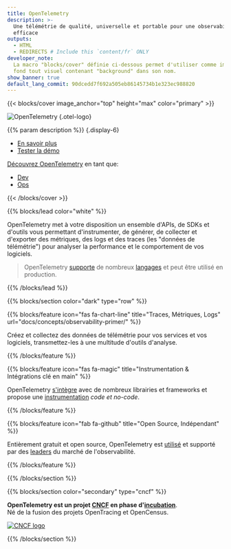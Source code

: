 ```yaml
---
title: OpenTelemetry
description: >-
  Une télémétrie de qualité, universelle et portable pour une observabilité
  efficace
outputs:
  - HTML
  - REDIRECTS # Include this `content/fr` ONLY
developer_note:
  La macro "blocks/cover" définie ci-dessous permet d'utiliser comme image de
  fond tout visuel contenant "background" dans son nom.
show_banner: true
default_lang_commit: 90dcedd7f692a505eb86145734b1e323ec988820
---
```


<div class="d-none"><a rel="me" href="https://fosstodon.org/@opentelemetry"></a></div>

{{< blocks/cover image_anchor="top" height="max" color="primary" >}}

<!-- prettier-ignore -->
![OpenTelemetry](/img/logos/opentelemetry-horizontal-color.svg)
{.otel-logo}

<!-- prettier-ignore -->
{{% param description %}}
{.display-6}

<div class="l-primary-buttons mt-5">

- [En savoir plus](docs/what-is-opentelemetry/)
- [Tester la démo](docs/demo/)

</div>

<div class="h3 mt-4">
<a class="text-secondary" href="docs/getting-started/">Découvrez OpenTelemetry</a> en tant que:
</div>
<div class="l-get-started-buttons">

- [Dev](docs/getting-started/dev/)
- [Ops](docs/getting-started/ops/)

</div>
{{< /blocks/cover >}}

{{% blocks/lead color="white" %}}

OpenTelemetry met à votre disposition un ensemble d'APIs, de SDKs et d'outils
vous permettant d'instrumenter, de générer, de collecter et d'exporter des
métriques, des logs et des traces (les "données de télémétrie") pour analyser la
performance et le comportement de vos logiciels.

> OpenTelemetry [supporte](/status/) de nombreux [langages](docs/languages/) et
> peut être utilisé en production.

{{% /blocks/lead %}}

{{% blocks/section color="dark" type="row" %}}

{{% blocks/feature icon="fas fa-chart-line" title="Traces, Métriques, Logs" url="docs/concepts/observability-primer/" %}}

Créez et collectez des données de télémétrie pour vos services et vos logiciels,
transmettez-les à une multitude d'outils d'analyse.

{{% /blocks/feature %}}

{{% blocks/feature icon="fas fa-magic" title="Instrumentation & Intégrations clé en main" %}}

OpenTelemetry [s'intègre] avec de nombreux librairies et frameworks et propose
une [instrumentation] _code et no-code_.

[instrumentation]: /docs/concepts/instrumentation/
[s'intègre]: /ecosystem/integrations/

{{% /blocks/feature %}}

{{% blocks/feature icon="fab fa-github" title="Open Source, Indépendant" %}}

Entièrement gratuit et open source, OpenTelemetry est [utilisé] et supporté par
des [leaders] du marché de l'observabilité.

[utilisé]: /ecosystem/adopters/
[leaders]: /ecosystem/vendors/

{{% /blocks/feature %}}

{{% /blocks/section %}}

{{% blocks/section color="secondary" type="cncf" %}}

**OpenTelemetry est un projet [CNCF][] en phase d'[incubation]**.<br> Né de la
fusion des projets OpenTracing et OpenCensus.

[![CNCF logo][]][cncf]

[cncf]: https://cncf.io
[cncf logo]: /img/logos/cncf-white.svg
[incubation]: https://www.cncf.io/projects/

{{% /blocks/section %}}
